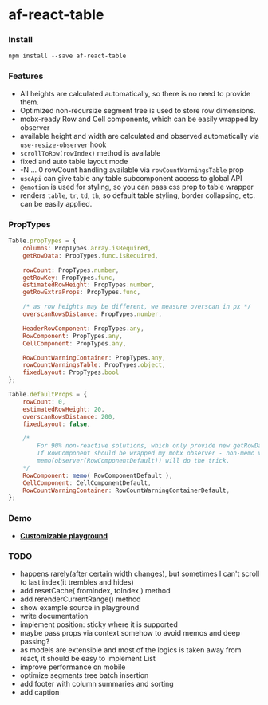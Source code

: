 # af-react-table

### Install
`npm install --save af-react-table`

### Features
* All heights are calculated automatically, so there is no need to provide them.
* Optimized non-recursize segment tree is used to store row dimensions.
* mobx-ready Row and Cell components, which can be easily wrapped by observer
* available height and width are calculated and observed automatically via `use-resize-observer` hook
* `scrollToRow(rowIndex)` method is available
* fixed and auto table layout mode
* -N ... 0 rowCount handling available via `rowCountWarningsTable` prop
* `useApi` can give table any table subcomponent access to global API
* `@emotion` is used for styling, so you can pass css prop to table wrapper
* renders `table`, `tr`, `td`, `th`, so default table styling, border collapsing, etc. can be easily applied.

### PropTypes
```javascript
Table.propTypes = {
    columns: PropTypes.array.isRequired,
    getRowData: PropTypes.func.isRequired,

    rowCount: PropTypes.number,
    getRowKey: PropTypes.func,
    estimatedRowHeight: PropTypes.number,
    getRowExtraProps: PropTypes.func,

    /* as row heights may be different, we measure overscan in px */
    overscanRowsDistance: PropTypes.number,

    HeaderRowComponent: PropTypes.any,
    RowComponent: PropTypes.any,
    CellComponent: PropTypes.any,

    RowCountWarningContainer: PropTypes.any,
    rowCountWarningsTable: PropTypes.object,
    fixedLayout: PropTypes.bool
};

Table.defaultProps = {
    rowCount: 0,
    estimatedRowHeight: 20,
    overscanRowsDistance: 200,
    fixedLayout: false,

    /*
        For 90% non-reactive solutions, which only provide new getRowData when data is changed, memo is ok.
        If RowComponent should be wrapped my mobx observer - non-memo version should be imported.
        memo(observer(RowComponentDefault)) will do the trick.
    */
    RowComponent: memo( RowComponentDefault ),
    CellComponent: CellComponentDefault,
    RowCountWarningContainer: RowCountWarningContainerDefault,
};
```

### Demo
* [**Customizable playground**](https://nowaalex.github.io/af-react-table/exampleAssets/)

### TODO
* happens rarely(after certain width changes), but sometimes I can't scroll to last index(it trembles and hides)
* add resetCache( fromIndex, toIndex ) method
* add rerenderCurrentRange() method
* show example source in playground
* write documentation
* implement position: sticky where it is supported
* maybe pass props via context somehow to avoid memos and deep passing?
* as models are extensible and most of the logics is taken away from react, it should be easy to implement List
* improve performance on mobile
* optimize segments tree batch insertion
* add footer with column summaries and sorting
* add caption